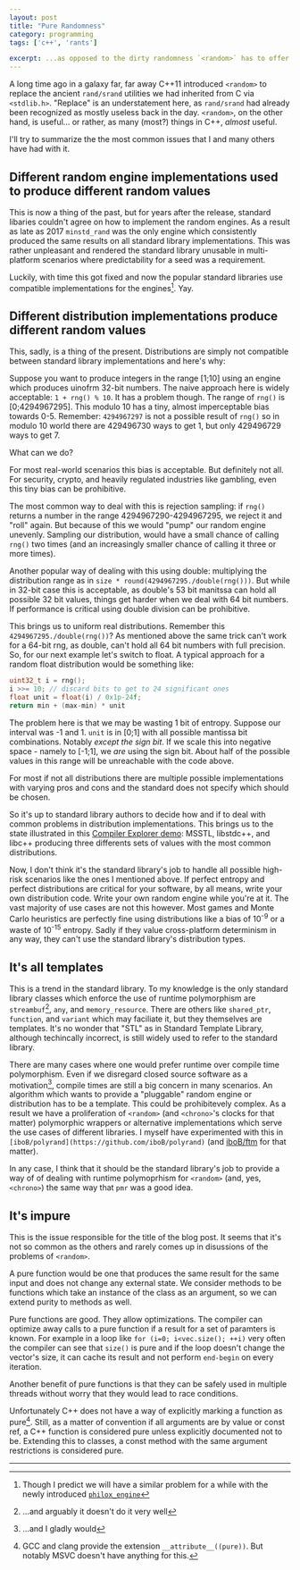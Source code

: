 ```yaml
---
layout: post
title: "Pure Randomness"
category: programming
tags: ['c++', 'rants']

excerpt: ...as opposed to the dirty randomness `<random>` has to offer
---
```


A long time ago in a galaxy far, far away C++11 introduced `<random>` to replace the ancient `rand/srand` utilities we had inherited from C via `<stdlib.h>`. "Replace" is an understatement here, as `rand/srand` had already been recognized as mostly useless back in the day. `<random>`, on the other hand, is useful... or rather, as many (most?) things in C++, *almost* useful.

I'll try to summarize the the most common issues that I and many others have had with it.

## Different random engine implementations used to produce different random values

This is now a thing of the past, but for years after the release, standard libaries couldn't agree on how to implement the random engines. As a result as late as 2017 `minstd_rand` was the only engine which consistently produced the same results on all standard library implementations. This was rather unpleasant and rendered the standard library unusable in multi-platform scenarios where predictability for a seed was a requirement.

Luckily, with time this got fixed and now the popular standard libraries use compatible implementations for the engines[^1]. Yay.

## Different distribution implementations produce different random values

This, sadly, is a thing of the present. Distributions are simply not compatible between standard library implementations and here's why:

Suppose you want to produce integers in the range \[1;10\] using an engine which produces uinofrm 32-bit numbers. The naive approach here is widely acceptable: `1 + rng() % 10`. It has a problem though. The range of `rng()` is \[0;4294967295\]. This modulo 10 has a tiny, almost imperceptable bias towards 0-5. Remember: `4294967297` is not a possible result of `rng()` so in modulo 10 world there are 429496730 ways to get 1, but only 429496729 ways to get 7.

What can we do?

For most real-world scenarios this bias is acceptable. But definitely not all. For security, crypto, and heavily regulated industries like gambling, even this tiny bias can be prohibitive.

The most common way to deal with this is rejection sampling: if `rng()` returns a number in the range 4294967290-4294967295, we reject it and "roll" again. But because of this we would "pump" our random engine unevenly. Sampling our distribution, would have a small chance of calling `rng()` two times (and an increasingly smaller chance of calling it three or more times).

Another popular way of dealing with this using double: multiplying the distribution range as in `size * round(4294967295./double(rng()))`. But while in 32-bit case this is acceptable, as double's 53 bit manitssa can hold all possible 32 bit values, things get harder when we deal with 64 bit numbers. If performance is critical using double division can be prohibitive.

This brings us to uniform real distributions. Remember this `4294967295./double(rng())`? As mentioned above the same trick can't work for a 64-bit rng, as double, can't hold all 64 bit numbers with full precision. So, for our next example let's switch to float. A typical approach for a random float distribution would be something like:

```c++
uint32_t i = rng();
i >>= 10; // discard bits to get to 24 significant ones
float unit = float(i) / 0x1p-24f;
return min + (max-min) * unit
```

The problem here is that we may be wasting 1 bit of entropy. Suppose our interval was -1 and 1. `unit` is in \[0;1\] with all possible mantissa bit combinations. Notably *except the sign bit*. If we scale this into negative space - namely to \[-1;1\], we *are* using the sign bit. About half of the possible values in this range will be unreachable with the code above.

For most if not all distributions there are multiple possible implementations with varying pros and cons and the standard does not specify which should be chosen.

So it's up to standard library authors to decide how and if to deal with common problems in distribution implementations. This brings us to the state illustrated in this [Compiler Explorer demo](https://chatgpt.com/c/68f75682-d4bc-8331-a8cf-34b2e15eb5ba): MSSTL, libstdc++, and libc++ producing three differents sets of values with the most common distributions.

Now, I don't think it's the standard library's job to handle all possible high-risk scenarios like the ones I mentioned above. If perfect entropy and perfect distributions are critical for your software, by all means, write your own distribution code. Write your own random engine while you're at it. The vast majority of use cases are not this however. Most games and Monte Carlo heuristics are perfectly fine using distributions like a bias of 10<sup>-9</sup> or a waste of 10<sup>-15</sup> entropy. Sadly if they value cross-platform determinism in any way, they can't use the standard library's distribution types.

## It's all templates

This is a trend in the standard library. To my knowledge is the only standard library classes which enforce the use of runtime polymorphism are `streambuf`[^2], `any`, and `memory_resource`. There are others like `shared_ptr`, `function`, and `variant` which may faciliate it, but they themselves are templates. It's no wonder that "STL" as in Standard Template Library, although techincally incorrect, is still widely used to refer to the standard library.

There are many cases where one would prefer runtime over compile time polymorphism. Even if we disregard closed source software as a motivation[^3], compile times are still a big concern in many scenarios. An algorithm which wants to provide a "pluggable" random engine or distribution has to be a template. This could be prohibitevely complex. As a result we have a proliferation of `<random>` (and `<chrono>`'s clocks for that matter) polymorphic wrappers or alternative implementations which serve the use cases of different libraries. I myself have experimented with this in `[iboB/polyrand](https://github.com/iboB/polyrand)` (and [iboB/ftm](https://github.com/iboB/ftm) for that matter).

In any case, I think that it should be the standard library's job to provide a way of of dealing with runtime polymoprhism for `<random>` (and, yes, `<chrono>`) the same way that `pmr` was a good idea.

## It's impure

This is the issue responsible for the title of the blog post. It seems that it's not so common as the others and rarely comes up in disussions of the problems of `<random>`.

A pure function would be one that produces the same result for the same input and does not change any external state. We consider methods to be functions which take an instance of the class as an argument, so we can extend purity to methods as well.

Pure functions are good. They allow optimizations. The compiler can optimize away calls to a pure function if a result for a set of paramters is known. For example in a loop like `for (i=0; i<vec.size(); ++i)` very often the compiler can see that `size()` is pure and if the loop doesn't change the vector's size, it can cache its result and not perform `end-begin` on every iteration.

Another benefit of pure functions is that they can be safely used in multiple threads without worry that they would lead to race conditions.

Unfortunately C++ does not have a way of explicitly marking a function as pure[^4]. Still, as a matter of convention if all arguments are by value or const ref, a C++ function is considered pure unless explicitly documented not to be. Extending this to classes, a const method with the same argument restrictions is considered pure.



___

[^1]: Though I predict we will have a similar problem for a while with the newly introduced [`philox_engine`](https://en.cppreference.com/w/cpp/numeric/random/philox_engine.html)
[^2]: ...and arguably it doesn't do it very well
[^3]: ...and I gladly would
[^4]: GCC and clang provide the extension `__attribute__((pure))`. But notably MSVC doesn't have anything for this.
